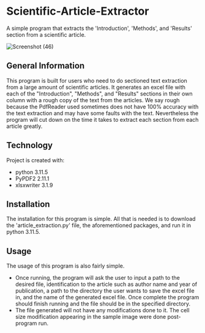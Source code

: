 # Scientific-Article-Extractor
A simple program that extracts the 'Introduction', 'Methods', and 'Results' section from a scientific article. 

![Screenshot (46)](https://github.com/HarithAl-Obaidi/Scientific-Article-Extractor/assets/151098129/71456dd0-6ec5-4d62-be5c-b6eee2486381)
## General Information
This program is built for users who need to do sectioned text extraction from a large amount of scientific articles. It generates an excel file with each of the "Introduction", "Methods", and "Results" sections in their own column with a rough copy of the text from the articles. We say rough because the PdfReader used sometimes does not have 100% accuracy with the text extraction and may have some faults with the text. Nevertheless the program will cut down on the time it takes to extract each section from each article greatly.
## Technology
Project is created with:
* python 3.11.5
* PyPDF2 2.11.1
* xlsxwriter 3.1.9
## Installation
The installation for this program is simple. All that is needed is to download the 'article_extraction.py' file, the aforementioned packages, and run it in python 3.11.5.
## Usage
The usage of this program is also fairly simple.
* Once running, the program will ask the user to input a path to the desired file, identification to the article such as author name and year of publication, a path to the directory the user wants to save the excel file in, and the name of the generated excel file. Once complete the program should finish running and the file should be in the specified directory.
* The file generated will not have any modifications done to it. The cell size modification appearing in the sample image were done post-program run.
